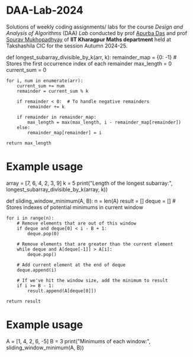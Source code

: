 # DAA-Lab-2024

Solutions of weekly coding assignments/ labs for the course *Design and Analysis of Algorithms* (DAA) *Lab* conducted by prof [Apurba Das](https://sites.google.com/site/apurbadas348math/home) and prof [Sourav Mukhopadhyay](http://www.facweb.iitkgp.ac.in/~sourav/) of **IIT Kharagpur Maths department** held at Takshashila CIC for the session Autumn 2024-25.

def longest_subarray_divisible_by_k(arr, k):
    remainder_map = {0: -1}  # Stores the first occurrence index of each remainder
    max_length = 0
    current_sum = 0

    for i, num in enumerate(arr):
        current_sum += num
        remainder = current_sum % k

        if remainder < 0:  # To handle negative remainders
            remainder += k

        if remainder in remainder_map:
            max_length = max(max_length, i - remainder_map[remainder])
        else:
            remainder_map[remainder] = i

    return max_length

# Example usage
array = [7, 6, 4, 2, 3, 9]
k = 5
print("Length of the longest subarray:", longest_subarray_divisible_by_k(array, k))




def sliding_window_minimum(A, B):
    n = len(A)
    result = []
    deque = []  # Stores indexes of potential minimums in current window

    for i in range(n):
        # Remove elements that are out of this window
        if deque and deque[0] < i - B + 1:
            deque.pop(0)

        # Remove elements that are greater than the current element
        while deque and A[deque[-1]] > A[i]:
            deque.pop()

        # Add current element at the end of deque
        deque.append(i)

        # If we've hit the window size, add the minimum to result
        if i >= B - 1:
            result.append(A[deque[0]])

    return result

# Example usage
A = [1, 4, 2, 6, -5]
B = 3
print("Minimums of each window:", sliding_window_minimum(A, B))




